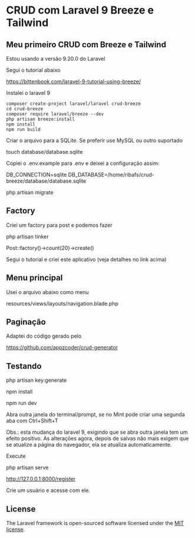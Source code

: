 # CRUD com Laravel 9 Breeze e Tailwind

## Meu primeiro CRUD com Breeze e Tailwind

Estou usando a versão 9.20.0 do Laravel

Segui o tutorial abaixo

https://bittenbook.com/laravel-9-tutorial-using-breeze/

Instalei o laravel 9
```
composer create-project laravel/laravel crud-breeze
cd crud-breeze
composer require laravel/breeze --dev
php artisan breeze:install
npm install
npm run build
```
Criar o arquivo para a SQLite. Se preferir use MySQL ou outro suportado

touch database/database.sqlite

Copiei o .env.example para .env e deixei a configuração assim:

DB_CONNECTION=sqlite
DB_DATABASE=/home/ribafs/crud-breeze/database/database.sqlite

php artisan migrate

## Factory

Criei um factory para post e podemos fazer

php artisan tinker

Post::factory()->count(20)->create()

Segui o tutorial e criei este aplicativo (veja detalhes no link acima)

## Menu principal

Usei o arquivo abaixo como menu

resources/views/layouts/navigation.blade.php

## Paginação

Adaptei do código gerado pelo 

https://github.com/appzcoder/crud-generator

## Testando

php artisan key:generate

npm install

npm run dev

Abra outra janela do terminal/prompt, se no Mint pode criar uma segunda aba com Ctrl+Shift+T

Obs.: esta mudança do laravel 9, exigindo que se abra outra janela tem um efeito positivo. As alterações agora, depois de salvas não mais exigem que se atualize a página do navegador, ela se atualiza automaticamente.

Execute

php artisan serve

http://127.0.0.1:8000/register

Crie um usuário e acesse com ele.

## License

The Laravel framework is open-sourced software licensed under the [MIT license](https://opensource.org/licenses/MIT).
